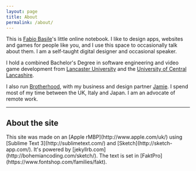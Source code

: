 ```yaml
---
layout: page
title: About
permalink: /about/
---
```




This is [Fabio Basile](http://fffabs.com/)'s little online notebook. I like to design apps, websites and games for people like you, and I use this space to occasionally talk about them. I am a self-taught digital designer and occasional speaker.

 I hold a combined Bachelor's Degree in software engineering and video game development from [Lancaster University](http://www.lancaster.ac.uk) and the [University of Central Lancashire](http://www.uclan.ac.uk).

I also run [Brotherhood](http://brotherhood.io), with my business and design partner [Jamie](http://www.syke.co). I spend most of my time between the UK, Italy and Japan. I am an advocate of remote work.

----
<h2>About the site</h2>
This site was made on an [Apple rMBP](http://www.apple.com/uk/) using [Sublime Text 3](http://sublimetext.com/) and [Sketch](http://sketch-app.com/). It's powered by [jekyllrb.com](http://bohemiancoding.com/sketch/). The text is set in [FaktPro](https://www.fontshop.com/families/fakt).
